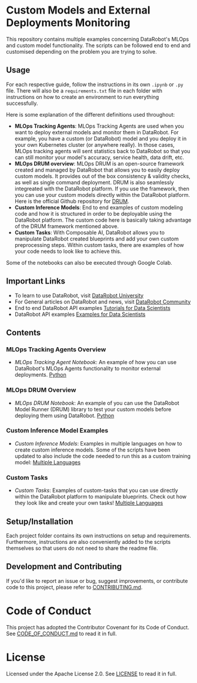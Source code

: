 # Custom Models and External Deployments Monitoring

This repository contains multiple examples concerning DataRobot's MLOps and custom model functionality. The scripts can be followed end to end and customised depending on the problem you are trying to solve.

## Usage

For each respective guide, follow the instructions in its own `.ipynb` or `.py` file. There will also be a `requirements.txt` file in each folder with instructions on how to create an environment to run everything successfully.

Here is some explanation of the different definitions used throughout: 
- **MLOps Tracking Agents**: MLOps Tracking Agents are used when you want to deploy external models and monitor them in DataRobot. For example, you have a custom (or DataRobot) model and you deploy it in your own Kubernetes cluster (or anywhere really). In those cases, MLOps tracking agents will sent statistics back to DataRobot so that you can still monitor your model's accuracy, service health, data drift, etc.
- **MLOps DRUM overview**: MLOps DRUM is an open-source framework created and managed by DataRobot that allows you to easily deploy custom models. It provides out of the box consistency & validity checks, as well as single command deployment. DRUM is also seamlessly integreated with the DataRobot platform. If you use the framework, then you can use your custom models directly within the DataRobot platform. Here is the official Github repository for [DRUM](https://github.com/datarobot/datarobot-user-models).
- **Custom Inference Models**: End to end examples of custom modeling code and how it is structured in order to be deployable using the DataRobot platform. The custom code here is basically taking advantage of the DRUM framework mentioned above.
- **Custom Tasks**: With Composable AI, DataRobot allows you to manipulate DataRobot created blueprints and add your own custom preprocessing steps. Within custom tasks, there are examples of how your code needs to look like to achieve this.

Some of the notebooks can also be executed through Google Colab.

## Important Links

- To learn to use DataRobot, visit [DataRobot University](https://university.datarobot.com/)
- For General articles on DataRobot and news, visit [DataRobot Community](https://community.datarobot.com/)
- End to end DataRobot API examples [Tutorials for Data Scientists](https://github.com/datarobot-community/tutorials-for-data-scientists)
- DataRobot API examples [Examples for Data Scientists](https://github.com/datarobot-community/examples-for-data-scientists)

## Contents

### MLOps Tracking Agents Overview
- *MLOps Tracking Agent Notebook*: An example of how you can use DataRobot's MLOps Agents functionality to monitor external deployments. [Python](https://github.com/datarobot-community/custom-models/tree/master/tracking_agents/python)

### MLOps DRUM Overview
- *MLOps DRUM Notebook*: An example of you can use the DataRobot Model Runner (DRUM) library to test your custom models before deploying them using DataRobot. [Python](https://github.com/datarobot-community/custom-models/blob/master/drum_overview/Main_Script.ipynb)

### Custom Inference Model Examples
- *Custom Inference Models*: Examples in multiple languages on how to create custom inference models. Some of the scripts have been updated to also include the code needed to run this as a custom training model: [Multiple Languages](https://github.com/datarobot-community/custom-models/tree/master/custom_inference)

### Custom Tasks
- *Custom Tasks*: Examples of custom-tasks that you can use directly within the DataRobot platform to manipulate blueprints. Check out how they look like and create your own tasks! [Multiple Languages](https://github.com/datarobot-community/custom-models/tree/master/custom_tasks)


## Setup/Installation

Each project folder contains its own instructions on setup and requirements. Furthermore, instructions are also conveniently added to the scripts themselves so that users do not need to share the readme file.

## Development and Contributing

If you'd like to report an issue or bug, suggest improvements, or contribute code to this project, please refer to [CONTRIBUTING.md](CONTRIBUTING.md).


# Code of Conduct

This project has adopted the Contributor Covenant for its Code of Conduct. 
See [CODE_OF_CONDUCT.md](CODE_OF_CONDUCT.md) to read it in full.

# License

Licensed under the Apache License 2.0. 
See [LICENSE](LICENSE) to read it in full.


